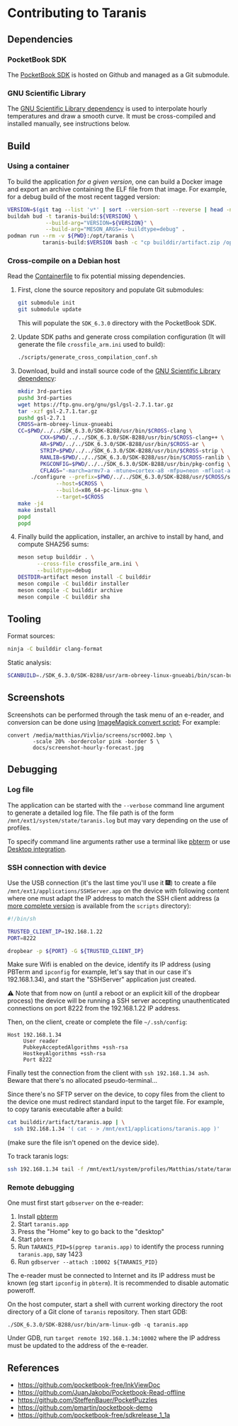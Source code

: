# Contributing to Taranis

## Dependencies

### PocketBook SDK

The [PocketBook SDK](https://github.com/pocketbook/SDK_6.3.0) is
hosted on Github and managed as a Git submodule.

### GNU Scientific Library

The [GNU Scientific Library
dependency](https://www.gnu.org/software/gsl/) is used to interpolate
hourly temperatures and draw a smooth curve. It must be cross-compiled
and installed manually, see instructions below.

## Build

### Using a container

To build the application *for a given version*, one can build a Docker
image and export an archive containing the ELF file from that image. 
For example, for a debug build of the most recent tagged version:
```sh
VERSION=$(git tag --list 'v*' | sort --version-sort --reverse | head -n 1)
buildah bud -t taranis-build:${VERSION} \
            --build-arg="VERSION=${VERSION}" \
            --build-arg="MESON_ARGS=--buildtype=debug" .
podman run --rm -v ${PWD}:/opt/taranis \
           taranis-build:$VERSION bash -c "cp builddir/artifact.zip /opt/artifact.zip"
```

### Cross-compile on a Debian host

Read the [Containerfile](./Containerfile) to fix potential missing
dependencies.

1. First, clone the source repository and populate Git submodules:
   ```sh
   git submodule init
   git submodule update
   ```

   This will populate the `SDK_6.3.0` directory with the PocketBook
   SDK.

2. Update SDK paths and generate cross compilation configuration (It
   will generate the file `crossfile_arm.ini` used to build):
   ```sh
   ./scripts/generate_cross_compilation_conf.sh
   ```

3. Download, build and install source code of the [GNU Scientific
   Library dependency](https://www.gnu.org/software/gsl/):
   ```sh
   mkdir 3rd-parties
   pushd 3rd-parties
   wget https://ftp.gnu.org/gnu/gsl/gsl-2.7.1.tar.gz
   tar -xzf gsl-2.7.1.tar.gz
   pushd gsl-2.7.1
   CROSS=arm-obreey-linux-gnueabi
   CC=$PWD/../../SDK_6.3.0/SDK-B288/usr/bin/$CROSS-clang \
          CXX=$PWD/../../SDK_6.3.0/SDK-B288/usr/bin/$CROSS-clang++ \
          AR=$PWD/../../SDK_6.3.0/SDK-B288/usr/bin/$CROSS-ar \
          STRIP=$PWD/../../SDK_6.3.0/SDK-B288/usr/bin/$CROSS-strip \
          RANLIB=$PWD/../../SDK_6.3.0/SDK-B288/usr/bin/$CROSS-ranlib \
          PKGCONFIG=$PWD/../../SDK_6.3.0/SDK-B288/usr/bin/pkg-config \
          CFLAGS="-march=armv7-a -mtune=cortex-a8 -mfpu=neon -mfloat-abi=softfp" \
       ./configure --prefix=$PWD/../../SDK_6.3.0/SDK-B288/usr/$CROSS/sysroot \
               --host=$CROSS \
               --build=x86_64-pc-linux-gnu \
               --target=$CROSS
   make -j4
   make install
   popd
   popd
   ```

4. Finally build the application, installer, an archive to
   install by hand, and compute SHA256 sums:
   ```sh
   meson setup builddir . \
         --cross-file crossfile_arm.ini \
         --buildtype=debug
   DESTDIR=artifact meson install -C builddir
   meson compile -C builddir installer
   meson compile -C builddir archive
   meson compile -C builddir sha
   ```

## Tooling

Format sources:
```sh
ninja -C builddir clang-format
```

Static analysis:
```sh
SCANBUILD=./SDK_6.3.0/SDK-B288/usr/arm-obreey-linux-gnueabi/bin/scan-build ninja -C builddir
```

## Screenshots

Screenshots can be performed through the task menu of an e-reader, and conversion can be done
using [ImageMagick convert script](https://www.imagemagick.org/script/convert.php); For example:
```
convert /media/matthias/Vivlio/screens/scr0002.bmp \
        -scale 20% -bordercolor pink -border 5 \
        docs/screenshot-hourly-forecast.jpg
```

## Debugging

### Log file

The application can be started with the `--verbose` command line
argument to generate a detailed log file. The file path is of the form
`/mnt/ext1/system/state/taranis.log` but may vary depending on the use
of profiles.

To specify command line arguments rather use a terminal like
[pbterm](https://github.com/Alastor27/pbterm) or use [Desktop
integration](./docs/desktop_integration.md).

### SSH connection with device

Use the USB connection (it's the last time you'll use it 🎆) to create
a file `/mnt/ext1/applications/SSHServer.app` on the device with
following content where one must adapt the IP address to match the SSH
client address (a [more complete version](./scripts/SSHServer.app) is
available from the `scripts` directory):

```sh
#!/bin/sh

TRUSTED_CLIENT_IP=192.168.1.22
PORT=8222

dropbear -p ${PORT} -G ${TRUSTED_CLIENT_IP}
```

Make sure Wifi is enabled on the device, identify its IP address
(using PBTerm and `ipconfig` for example, let's say that in our case
it's 192.168.1.34), and start the "SSHServer" application just created.

⚠️ Note that from now on (until a reboot or an explicit kill of the
dropbear process) the device will be running a SSH server accepting
unauthenticated connections on port 8222 from the 192.168.1.22 IP
address.

Then, on the client, create or complete the file `~/.ssh/config`:

```
Host 192.168.1.34
     User reader
     PubkeyAcceptedAlgorithms +ssh-rsa
     HostkeyAlgorithms +ssh-rsa
     Port 8222
```

Finally test the connection from the client with `ssh 192.168.1.34
ash`. Beware that there's no allocated pseudo-terminal…

Since there's no SFTP server on the device, to copy files from the
client to the device one must redirect standard input to the target
file. For example, to copy taranis executable after a build:

```sh
cat builddir/artifact/taranis.app | \
  ssh 192.168.1.34 '( cat - > /mnt/ext1/applications/taranis.app )'
```

(make sure the file isn't opened on the device side).

To track taranis logs:

```sh
ssh 192.168.1.34 tail -f /mnt/ext1/system/profiles/Matthias/state/taranis.log
```

### Remote debugging

One must first start `gdbserver` on the e-reader:

1. Install [pbterm](https://github.com/Alastor27/pbterm)
2. Start `taranis.app`
3. Press the "Home" key to go back to the "desktop"
4. Start `pbterm`
4. Run `TARANIS_PID=$(pgrep taranis.app)` to identify the process running
   `taranis.app`, say 1423
5. Run `gdbserver --attach :10002 ${TARANIS_PID}`

The e-reader must be connected to Internet and its IP address must be
known (eg start `ipconfig` in `pbterm`). It is recommended to disable
automatic poweroff.

On the host computer, start a shell with current working directory the
root directory of a Git clone of `taranis` repository. Then start GDB:
```shell
./SDK_6.3.0/SDK-B288/usr/bin/arm-linux-gdb -q taranis.app
```

Under GDB, run `target remote 192.168.1.34:10002` where the IP address
must be updated to the address of the e-reader.

## References

* https://github.com/pocketbook-free/InkViewDoc
* https://github.com/JuanJakobo/Pocketbook-Read-offline
* https://github.com/SteffenBauer/PocketPuzzles
* https://github.com/pmartin/pocketbook-demo
* https://github.com/pocketbook-free/sdkrelease_1_1a
